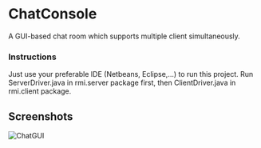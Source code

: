 # ChatConsole

A GUI-based chat room which supports multiple client simultaneously.

### Instructions
Just use your preferable IDE (Netbeans, Eclipse,...) to run this project.
Run ServerDriver.java in rmi.server package first, then ClientDriver.java in rmi.client package.

## Screenshots
![ChatGUI](https://raw.github.com/mocmeo/RMI-group-chat/master/screenshots/GUI.png)
